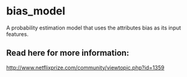 bias_model
==========

A probability estimation model that uses the attributes bias as
its input features.


Read here for more information:
--------------------------------

http://www.netflixprize.com/community/viewtopic.php?id=1359


